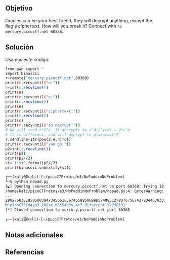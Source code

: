 ## Objetivo
Oracles can be your best friend, they will decrypt anything, except the flag's ciphertext. How will you break it? Connect with `nc mercury.picoctf.net 60368`.

## Solución
Usamos este código:
```bash
from pwn import *
import binascii
r=remote("mercury.picoctf.net",60368)
print(r.recvuntil("n:"))
n=int(r.recvline())
print(n)
print(r.recvuntil("e:"))
e=int(r.recvline())
print(e)
print(r.recvuntil("ciphertext:"))
c=int(r.recvline())
print(c)
print(r.recvuntil("to decrypt:"))
# We will send c*2^e. It decrypts to c^d*2^(ed) = 2*c^d
# It is different, and will decrypt to plaintext*2
r.sendline(str(pow(2,e,n)*c))
print(r.recvuntil("you go:"))
p2=int(r.recvline())
print(p2)
print(p2//2)
st="{:x}".format(p2//2)
print(binascii.unhexlify(st))
```

```bash
┌──(kali㉿kali)-[~/picoCTFretos/e3/NoPaddinNoProblem]
└─$ python nopad.py      
[◣] Opening connection to mercury.picoctf.net on port 60368: Trying 18.189.20[+] Opening connection to mercury.picoctf.net on port 60368: Done
/home/kali/picoCTFretos/e3/NoPaddinNoProblem/nopad.py:4: BytesWarning: Text is not bytes; assuming ASCII, no guarantees. See https://docs.pwntools.com/#bytes
...
290275030195850039473456618367455885069965748851278076756743720446703314517401359267322769037469251445384569347680788099965
b'picoCTF{m4yb3_Th0se_m3s54g3s_4r3_difurrent_3279013}'
[*] Closed connection to mercury.picoctf.net port 60368
                                                                             
┌──(kali㉿kali)-[~/picoCTFretos/e3/NoPaddinNoProblem]
```
## Notas adicionales
## Referencias
